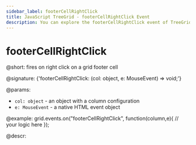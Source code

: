 ```yaml
---
sidebar_label: footerCellRightClick
title: JavaScript TreeGrid - footerCellRightClick Event 
description: You can explore the footerCellRightClick event of TreeGrid in the documentation of the DHTMLX JavaScript UI library. Browse developer guides and API reference, try out code examples and live demos, and download a free 30-day evaluation version of DHTMLX Suite.
---
```


# footerCellRightClick

@short: fires on right click on a grid footer cell

@signature: {'footerCellRightClick: (col: object, e: MouseEvent) => void;'}

@params:
- `col: object` - an object with a column configuration
- `e: MouseEvent` - a native HTML event object

@example:
grid.events.on("footerCellRightClick", function(column,e){
    // your logic here
});

@descr:
